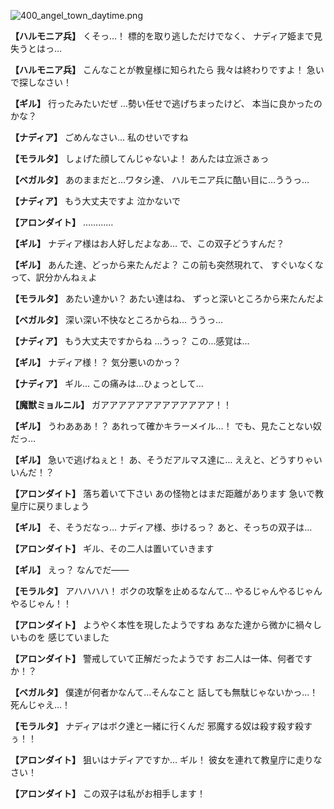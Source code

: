 
![400_angel_town_daytime.png](../images/backgrounds/400_angel_town_daytime.png)

**【ハルモニア兵】**
くそっ…！
標的を取り逃しただけでなく、
ナディア姫まで見失うとはっ…

**【ハルモニア兵】**
こんなことが教皇様に知られたら
我々は終わりですよ！
急いで探しなさい！

**【ギル】**
行ったみたいだぜ
…勢い任せで逃げちまったけど、
本当に良かったのかな？

**【ナディア】**
ごめんなさい…
私のせいですね

**【モラルタ】**
しょげた顔してんじゃないよ！
あんたは立派さぁっ

**【ベガルタ】**
あのままだと…ワタシ達、
ハルモニア兵に酷い目に…ううっ…

**【ナディア】**
もう大丈夫ですよ
泣かないで

**【アロンダイト】**
…………

**【ギル】**
ナディア様はお人好しだよなあ…
で、この双子どうすんだ？

**【ギル】**
あんた達、どっから来たんだよ？
この前も突然現れて、
すぐいなくなって、訳分かんねぇよ

**【モラルタ】**
あたい達かい？
あたい達はね、
ずっと深いところから来たんだよ

**【ベガルタ】**
深い深い不快なところからね…
ううっ…

**【ナディア】**
もう大丈夫ですからね
…うっ？
この…感覚は…

**【ギル】**
ナディア様！？
気分悪いのかっ？

**【ナディア】**
ギル…
この痛みは…ひょっとして…

**【魔獣ミョルニル】**
ガアアアアアアアアアアアアア！！

**【ギル】**
うわあああ！？
あれって確かキラーメイル…！
でも、見たことない奴だっ…

**【ギル】**
急いで逃げねぇと！
あ、そうだアルマス達に…
ええと、どうすりゃいいんだ！？

**【アロンダイト】**
落ち着いて下さい
あの怪物とはまだ距離があります
急いで教皇庁に戻りましょう

**【ギル】**
そ、そうだなっ…
ナディア様、歩けるっ？
あと、そっちの双子は…

**【アロンダイト】**
ギル、その二人は置いていきます

**【ギル】**
えっ？
なんでだ――

**【モラルタ】**
アハハハハ！
ボクの攻撃を止めるなんて…
やるじゃんやるじゃんやるじゃん！！

**【アロンダイト】**
ようやく本性を現したようですね
あなた達から微かに禍々しいものを
感じていました

**【アロンダイト】**
警戒していて正解だったようです
お二人は一体、何者ですか！？

**【ベガルタ】**
僕達が何者かなんて…そんなこと
話しても無駄じゃないかっ…！
死んじゃえ…！

**【モラルタ】**
ナディアはボク達と一緒に行くんだ
邪魔する奴は殺す殺す殺すぅ！！

**【アロンダイト】**
狙いはナディアですか…
ギル！
彼女を連れて教皇庁に走りなさい！

**【アロンダイト】**
この双子は私がお相手します！
